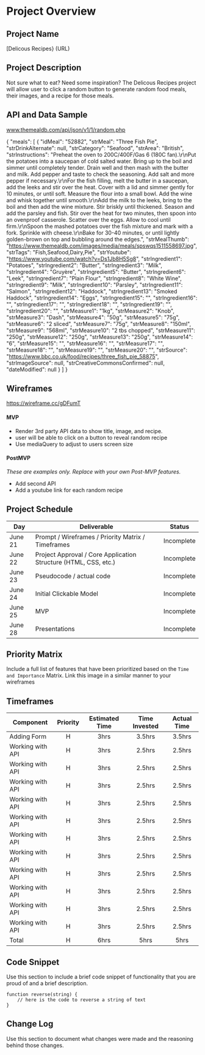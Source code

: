 # Project Overview

## Project Name

[Delicous Recipes} (URL)

## Project Description
Not sure what to eat? Need some inspiration?
The Delicous Recipes project will allow user to click a random button to generate random food meals, their images, and a recipe for those meals.

## API and Data Sample
www.themealdb.com/api/json/v1/1/random.php

{
    "meals": [
        {
            "idMeal": "52882",
            "strMeal": "Three Fish Pie",
            "strDrinkAlternate": null,
            "strCategory": "Seafood",
            "strArea": "British",
            "strInstructions": "Preheat the oven to 200C/400F/Gas 6 (180C fan).\r\nPut the potatoes into a saucepan of cold salted water. Bring up to the boil and simmer until completely tender. Drain well and then mash with the butter and milk. Add pepper and taste to check the seasoning. Add salt and more pepper if necessary.\r\nFor the fish filling, melt the butter in a saucepan, add the leeks and stir over the heat. Cover with a lid and simmer gently for 10 minutes, or until soft. Measure the flour into a small bowl. Add the wine and whisk together until smooth.\r\nAdd the milk to the leeks, bring to the boil and then add the wine mixture. Stir briskly until thickened. Season and add the parsley and fish. Stir over the heat for two minutes, then spoon into an ovenproof casserole. Scatter over the eggs. Allow to cool until firm.\r\nSpoon the mashed potatoes over the fish mixture and mark with a fork. Sprinkle with cheese.\r\nBake for 30-40 minutes, or until lightly golden-brown on top and bubbling around the edges.",
            "strMealThumb": "https://www.themealdb.com/images/media/meals/spswqs1511558697.jpg",
            "strTags": "Fish,Seafood,Dairy,Pie",
            "strYoutube": "https://www.youtube.com/watch?v=Ds1Jb8H5Sg8",
            "strIngredient1": "Potatoes",
            "strIngredient2": "Butter",
            "strIngredient3": "Milk",
            "strIngredient4": "Gruyère",
            "strIngredient5": "Butter",
            "strIngredient6": "Leek",
            "strIngredient7": "Plain Flour",
            "strIngredient8": "White Wine",
            "strIngredient9": "Milk",
            "strIngredient10": "Parsley",
            "strIngredient11": "Salmon",
            "strIngredient12": "Haddock",
            "strIngredient13": "Smoked Haddock",
            "strIngredient14": "Eggs",
            "strIngredient15": "",
            "strIngredient16": "",
            "strIngredient17": "",
            "strIngredient18": "",
            "strIngredient19": "",
            "strIngredient20": "",
            "strMeasure1": "1kg",
            "strMeasure2": "Knob",
            "strMeasure3": "Dash",
            "strMeasure4": "50g",
            "strMeasure5": "75g",
            "strMeasure6": "2 sliced",
            "strMeasure7": "75g",
            "strMeasure8": "150ml",
            "strMeasure9": "568ml",
            "strMeasure10": "2 tbs chopped",
            "strMeasure11": "250g",
            "strMeasure12": "250g",
            "strMeasure13": "250g",
            "strMeasure14": "6",
            "strMeasure15": "",
            "strMeasure16": "",
            "strMeasure17": "",
            "strMeasure18": "",
            "strMeasure19": "",
            "strMeasure20": "",
            "strSource": "https://www.bbc.co.uk/food/recipes/three_fish_pie_58875",
            "strImageSource": null,
            "strCreativeCommonsConfirmed": null,
            "dateModified": null
        }
    ]
}


## Wireframes

https://wireframe.cc/gDFumT


#### MVP 

- Render 3rd party API data to show title, image, and recipe.
- user will be able to click on a button to reveal random recipe
- Use mediaQuery to adjust to users screen size

#### PostMVP  
*These are examples only. Replace with your own Post-MVP features.*

- Add second API
- Add a youtube link for each random recipe

## Project Schedule
 
|  Day | Deliverable | Status
|---|---| ---|
|June 21| Prompt / Wireframes / Priority Matrix / Timeframes | Incomplete
|June 22| Project Approval / Core Application Structure (HTML, CSS, etc.) | Incomplete
|June 23| Pseudocode / actual code | Incomplete
|June 24| Initial Clickable Model  | Incomplete
|June 25| MVP | Incomplete
|June 28| Presentations | Incomplete

## Priority Matrix

Include a full list of features that have been prioritized based on the `Time and Importance` Matrix.  Link this image in a similar manner to your wireframes

## Timeframes


| Component | Priority | Estimated Time | Time Invested | Actual Time |
| --- | :---: |  :---: | :---: | :---: |
| Adding Form | H | 3hrs| 3.5hrs | 3.5hrs |
| Working with API | H | 3hrs| 2.5hrs | 2.5hrs |
| Working with API | H | 3hrs| 2.5hrs | 2.5hrs |
| Working with API | H | 3hrs| 2.5hrs | 2.5hrs |
| Working with API | H | 3hrs| 2.5hrs | 2.5hrs |
| Working with API | H | 3hrs| 2.5hrs | 2.5hrs |
| Working with API | H | 3hrs| 2.5hrs | 2.5hrs |
| Working with API | H | 3hrs| 2.5hrs | 2.5hrs |
| Working with API | H | 3hrs| 2.5hrs | 2.5hrs |
| Working with API | H | 3hrs| 2.5hrs | 2.5hrs |
| Working with API | H | 3hrs| 2.5hrs | 2.5hrs |
| Working with API | H | 3hrs| 2.5hrs | 2.5hrs |
| Total | H | 6hrs| 5hrs | 5hrs |

## Code Snippet

Use this section to include a brief code snippet of functionality that you are proud of and a brief description.  

```
function reverse(string) {
	// here is the code to reverse a string of text
}
```

## Change Log
 Use this section to document what changes were made and the reasoning behind those changes.  
